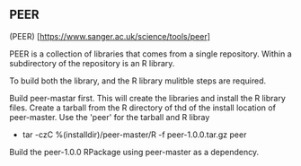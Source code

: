 ## PEER

(PEER) [https://www.sanger.ac.uk/science/tools/peer]

PEER is a collection of libraries that comes from a single repository. Within a subdirectory
of the repository is an R library.

To build both the library, and the R library mulitble steps are required.

Build peer-mastar first.  This will create the libraries and install the R library files.
Create a tarball from the R directory of thd of the install location of peer-master.
Use the 'peer' for the tarball and R libray

 - tar -czC %(installdir)/peer-master/R -f peer-1.0.0.tar.gz peer

Build the peer-1.0.0  RPackage using peer-master as a dependency.
